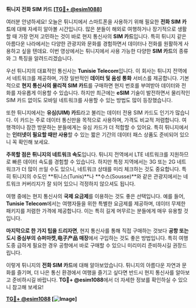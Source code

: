 **튀니지 전화 SIM 카드 [[TG💪+ @esim1088](https://t.me/s/esim1088)]**

여러분 안녕하세요! 오늘은 튀니지에서 스마트폰을 사용하기 위해 필요한 **전화 SIM 카드**에 대해 자세히 알아볼 시간입니다. 많은 분들이 해외로 여행하거나 장기적으로 생활할 때 가장 먼저 고민하는 것이 바로 현지 통신사의 **SIM 카드**입니다. 특히 튀니지 같은 아름다운 나라에서는 다양한 관광지와 문화를 경험하면서 데이터나 전화를 원활하게 사용하고 싶을 텐데요. 이번 영상에서는 튀니지에서 사용 가능한 다양한 **SIM 카드**의 종류와 그 특징을 알려드리겠습니다.

우선 튀니지의 대표적인 통신사는 **Tunisie Telecom**입니다. 이 회사는 튀니지 전역에서 네트워크를 제공하며, 가장 일반적인 **데이터 및 음성 통화** 서비스를 제공합니다. 기본적으로 **현지 통신사의 물리적 SIM 카드**를 구매하면 현지 번호를 부여받아 데이터와 전화를 자유롭게 이용할 수 있습니다. 하지만 최근에는 **eSIM** 기술이 발전하면서 물리적인 SIM 카드 없이도 모바일 네트워크를 사용할 수 있는 방법도 많이 등장했습니다.

또한 튀니지에서는 **유심(UIM) 카드**라고 불리는 데이터 전용 SIM 카드도 인기가 많습니다. 이 카드는 주로 데이터 통신만을 목적으로 사용하며, 가격도 비교적 저렴합니다. 여행객이나 잠깐 방문하는 분들에게는 유심 카드가 더 적합할 수 있어요. 특히 튀니지에서는 **인터넷이 필요할 때만 사용**할 수 있는 짧은 기간의 데이터 패스 상품도 준비되어 있으니 꼭 확인해 보세요.

**주목할 점은 튀니지의 네트워크 속도**입니다. 튀니지 전역에서 LTE 네트워크를 지원하므로 빠른 데이터 속도를 경험할 수 있습니다. 하지만 특정 지역에서는 3G 또는 2G 네트워크가 더 많이 쓰일 수도 있으니, 네트워크 상태를 미리 체크하는 것도 중요합니다. 특히 튀니지의 수도인 **튀니스(Tunis)**나 **수스(Sousse)**와 같은 관광지에서는 네트워크 커버리지가 잘 되어 있으니 걱정하지 않으셔도 됩니다.

여행 중에는 현지 통신사의 **국제 요금제**를 이용하는 것도 좋은 선택입니다. 예를 들어, **Tunisie Telecom**에서는 여행자들을 위한 특별한 요금제를 제공하며, 데이터 무제한 패키지를 저렴한 가격에 제공합니다. 이는 특히 길게 머무르는 분들에게 매우 유용할 것입니다.

**마지막으로 한 가지 팁을 드리자면**, 현지 통신사를 통해 직접 구매하는 것보다 **공항 또는 도시 중심부의 슈퍼마켓,电子产品 매장**에서 구입하는 것도 좋은 방법입니다. 특히 여행 도중 급하게 필요한 경우 공항에서 바로 구매할 수 있으니 미리미리 준비하시길 권장드립니다.

이렇게 튀니지의 **전화 SIM 카드**에 대해 알아보았습니다. 튀니지의 아름다운 자연과 문화를 즐기며, 더 나은 통신 환경에서 여행을 즐기고 싶다면 반드시 현지 통신사를 알아보고 준비하시길 바랍니다. **TG💪+ @esim1088**에서 더 자세한 정보를 확인하실 수 있으니 참고해 보세요!

**[TG💪+ @esim1088](https://t.me/s/esim1088) [![Image](https://i.postimg.cc/Y0z9fWf4/image.png)]**